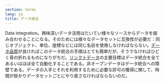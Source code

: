 ```yaml
---
section: terms
lang: ja
title: データ統合
---
```


Data integration。興味深いデータ活用はたいてい様々なソースからデータを組み合わせることになる。そのためには様々なデータセットに互換性が必要だ：同じオブジェクト、単位、座標などには同じ名前を使用しなければならない。[データ品質](../data-quality/)が良ければこのデータ統合の手順はとても簡単だが、そうでなければひどく骨の折れるものになりがちだ。[リンクトデータ](../linked-data/)の主要目標はデータ統合を全てあるいはほぼ全て自動化することである。非オープンデータはデータ統合への障壁である。データの入手とそれを利用するために必要な許可の獲得に関して、時間が掛かりデータセットごとにやり直さなければならないのだ。
